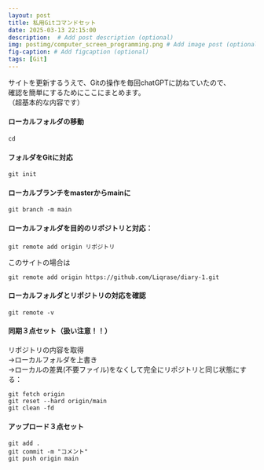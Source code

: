```yaml
---
layout: post
title: 私用Gitコマンドセット
date: 2025-03-13 22:15:00
description:  # Add post description (optional)
img: postimg/computer_screen_programming.png # Add image post (optional)
fig-caption: # Add figcaption (optional)
tags: [Git]
---
```

サイトを更新するうえで、Gitの操作を毎回chatGPTに訪ねていたので、<br>
確認を簡単にするためにここにまとめます。<br>
（超基本的な内容です）

#### ローカルフォルダの移動
```Git
cd
```

#### フォルダをGitに対応
```Git
git init
```

#### ローカルブランチをmasterからmainに
```Git
git branch -m main
```

#### ローカルフォルダを目的のリポジトリと対応：
```Git
git remote add origin リポジトリ
```
このサイトの場合は
```Git
git remote add origin https://github.com/Liqrase/diary-1.git
```

#### ローカルフォルダとリポジトリの対応を確認
```Git
git remote -v
```

#### 同期３点セット（扱い注意！！）
リポジトリの内容を取得<br>
→ローカルフォルダを上書き<br>
→ローカルの差異(不要ファイル)をなくして完全にリポジトリと同じ状態にする：
```Git
git fetch origin
git reset --hard origin/main
git clean -fd
```

#### アップロード３点セット
```Git
git add .
git commit -m "コメント"
git push origin main
```